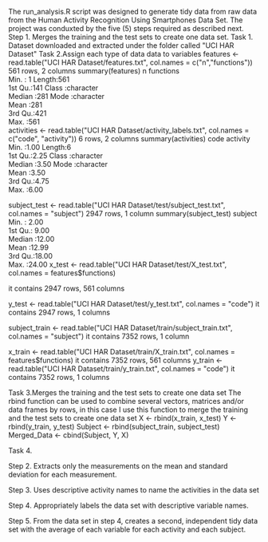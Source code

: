 The run_analysis.R script was designed to generate tidy data from raw data from the Human Activity Recognition Using Smartphones Data Set.
The project was conduxted by the five (5) steps required as described next.
Step 1. Merges the training and the test sets to create one data set.
Task 1. Dataset downloaded and extracted under the folder called "UCI HAR Dataset"
Task 2.Assign each type of data data to variables
features <- read.table("UCI HAR Dataset/features.txt", col.names = c("n","functions"))
561 rows, 2 columns
summary(features)
       n        functions        
 Min.   :  1   Length:561        
 1st Qu.:141   Class :character  
 Median :281   Mode  :character  
 Mean   :281                     
 3rd Qu.:421                     
 Max.   :561                  
activities <- read.table("UCI HAR Dataset/activity_labels.txt", col.names = c("code", "activity"))
6 rows, 2 columns
summary(activities)
      code        activity        
 Min.   :1.00   Length:6          
 1st Qu.:2.25   Class :character  
 Median :3.50   Mode  :character  
 Mean   :3.50                     
 3rd Qu.:4.75                     
 Max.   :6.00 

subject_test <- read.table("UCI HAR Dataset/test/subject_test.txt", col.names = "subject")
 2947 rows, 1 column
summary(subject_test)
    subject     
 Min.   : 2.00  
 1st Qu.: 9.00  
 Median :12.00  
 Mean   :12.99  
 3rd Qu.:18.00  
 Max.   :24.00 
x_test <- read.table("UCI HAR Dataset/test/X_test.txt", col.names = features$functions)

it contains 2947 rows, 561 columns

y_test <- read.table("UCI HAR Dataset/test/y_test.txt", col.names = "code")
it contains 2947 rows, 1 columns

subject_train <- read.table("UCI HAR Dataset/train/subject_train.txt", col.names = "subject")
it contains 7352 rows, 1 column

x_train <- read.table("UCI HAR Dataset/train/X_train.txt", col.names = features$functions)
it contains 7352 rows, 561 columns
y_train <- read.table("UCI HAR Dataset/train/y_train.txt", col.names = "code")
it contains 7352 rows, 1 columns

Task 3.Merges the training and the test sets to create one data set
The rbind function can be used to combine several vectors, matrices and/or
data frames by rows, in this case I use this function to merge the training and the test sets to create one data set
X <- rbind(x_train, x_test)
Y <- rbind(y_train, y_test)
Subject <- rbind(subject_train, subject_test)
Merged_Data <- cbind(Subject, Y, X)

Task 4.



Step 2. Extracts only the measurements on the mean and standard deviation for each measurement.

Step 3. Uses descriptive activity names to name the activities in the data set


Step 4. Appropriately labels the data set with descriptive variable names.


Step 5. From the data set in step 4, creates a second, independent tidy data set with the average of each variable for each activity and each subject.
